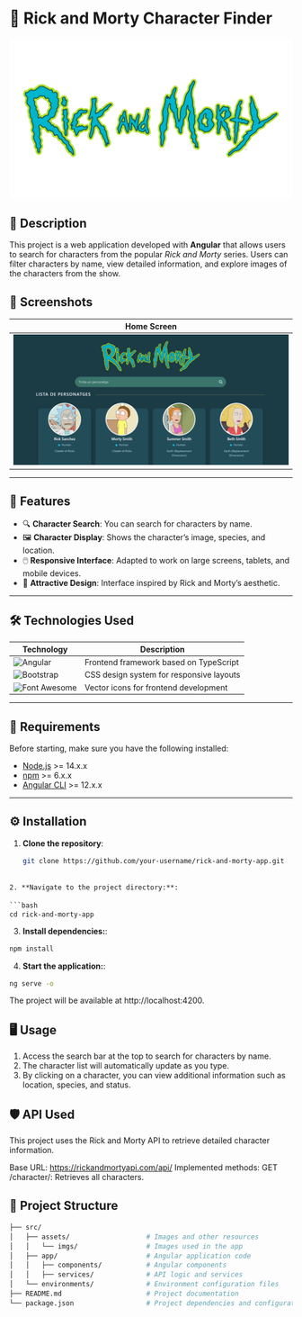 # 🧪 Rick and Morty Character Finder

![Project Banner](public/assets/imgs/rick.png)

## 🚀 Description

This project is a web application developed with **Angular** that allows users to search for characters from the popular *Rick and Morty* series. Users can filter characters by name, view detailed information, and explore images of the characters from the show.

## 📸 Screenshots

| Home Screen                                         |
| --------------------------------------------------- |
| ![Home Screenshot](public/assets/imgs/screenshot.png)      |

---

## 🎨 Features

- 🔍 **Character Search**: You can search for characters by name.
- 🖼️ **Character Display**: Shows the character’s image, species, and location.
- 🖱️ **Responsive Interface**: Adapted to work on large screens, tablets, and mobile devices.
- 🌈 **Attractive Design**: Interface inspired by Rick and Morty’s aesthetic.

---

## 🛠️ Technologies Used

| Technology | Description                                  |
| ---------- | -------------------------------------------- |
| ![Angular](https://img.shields.io/badge/-Angular-DD0031?logo=angular&logoColor=white&style=for-the-badge) | Frontend framework based on TypeScript |
| ![Bootstrap](https://img.shields.io/badge/-Bootstrap-7952B3?logo=bootstrap&logoColor=white&style=for-the-badge) | CSS design system for responsive layouts |
| ![Font Awesome](https://img.shields.io/badge/-Font%20Awesome-339AF0?logo=font-awesome&logoColor=white&style=for-the-badge) | Vector icons for frontend development |

---

## 📝 Requirements

Before starting, make sure you have the following installed:

- [Node.js](https://nodejs.org/) >= 14.x.x
- [npm](https://www.npmjs.com/) >= 6.x.x
- [Angular CLI](https://angular.io/cli) >= 12.x.x

---

## ⚙️ Installation

1. **Clone the repository**:

   ```bash
   git clone https://github.com/your-username/rick-and-morty-app.git
  ```

2. **Navigate to the project directory:**:

  ```bash
  cd rick-and-morty-app
  ```

3. **Install dependencies:**:

  ```bash
  npm install
  ```

4. **Start the application:**:

  ```bash
  ng serve -o
  ```
The project will be available at http://localhost:4200.

## 🖥️ Usage

1. Access the search bar at the top to search for characters by name.
2. The character list will automatically update as you type.
3. By clicking on a character, you can view additional information such as location, species, and status.

## 🛡️ API Used

This project uses the Rick and Morty API to retrieve detailed character information.

Base URL: https://rickandmortyapi.com/api/
Implemented methods:
GET /character/: Retrieves all characters.

## 📂 Project Structure

  ```bash
├── src/
│   ├── assets/                   # Images and other resources
│   │   └── imgs/                 # Images used in the app
│   ├── app/                      # Angular application code
│   │   ├── components/           # Angular components
│   │   ├── services/             # API logic and services
│   └── environments/             # Environment configuration files
├── README.md                     # Project documentation
└── package.json                  # Project dependencies and configuration
  ```
